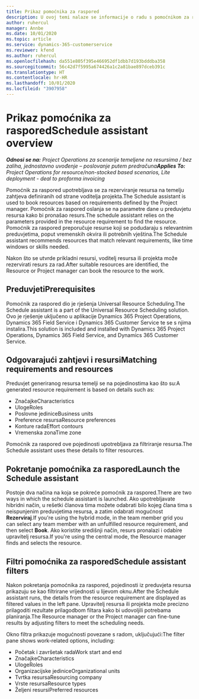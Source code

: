 ```yaml
---
title: Prikaz pomoćnika za raspored
description: U ovoj temi nalaze se informacije o radu s pomoćnikom za raspored za rezerviranje resursa.
author: ruhercul
manager: Annbe
ms.date: 10/01/2020
ms.topic: article
ms.service: dynamics-365-customerservice
ms.reviewer: kfend
ms.author: ruhercul
ms.openlocfilehash: da551e805f395e466952df1dbb7d193bdddba358
ms.sourcegitcommit: 56c42d7f5995a674426a1c2a81bae897dceb391c
ms.translationtype: HT
ms.contentlocale: hr-HR
ms.lasthandoff: 10/01/2020
ms.locfileid: "3907958"
---
```

# <a name="schedule-assistant-overview"></a><span data-ttu-id="3c5f9-103">Prikaz pomoćnika za raspored</span><span class="sxs-lookup"><span data-stu-id="3c5f9-103">Schedule assistant overview</span></span>

<span data-ttu-id="3c5f9-104">_**Odnosi se na:** Project Operations za scenarije temeljene na resursima / bez zaliha, jednostavno uvođenje – poslovanje putem predračuna_</span><span class="sxs-lookup"><span data-stu-id="3c5f9-104">_**Applies To:** Project Operations for resource/non-stocked based scenarios, Lite deployment - deal to proforma invoicing_</span></span>

<span data-ttu-id="3c5f9-105">Pomoćnik za raspored upotrebljava se za rezerviranje resursa na temelju zahtjeva definiranih od strane voditelja projekta.</span><span class="sxs-lookup"><span data-stu-id="3c5f9-105">The Schedule assistant is used to book resources based on requirements defined by the Project manager.</span></span> <span data-ttu-id="3c5f9-106">Pomoćnik za raspored oslanja se na parametre dane u preduvjetu resursa kako bi pronašao resurs.</span><span class="sxs-lookup"><span data-stu-id="3c5f9-106">The schedule assistant relies on the parameters provided in the resource requirement to find the resource.</span></span> <span data-ttu-id="3c5f9-107">Pomoćnik za raspored preporučuje resurse koji se podudaraju s relevantnim preduvjetima, poput vremenskih okvira ili potrebnih vještina.</span><span class="sxs-lookup"><span data-stu-id="3c5f9-107">The Schedule assistant recommends resources that match relevant requirements, like time windows or skills needed.</span></span>

<span data-ttu-id="3c5f9-108">Nakon što se utvrde prikladni resursi, voditelj resursa ili projekta može rezervirati resurs za rad.</span><span class="sxs-lookup"><span data-stu-id="3c5f9-108">After suitable resources are identified, the Resource or Project manager can book the resource to the work.</span></span>

## <a name="prerequisites"></a><span data-ttu-id="3c5f9-109">Preduvjeti</span><span class="sxs-lookup"><span data-stu-id="3c5f9-109">Prerequisites</span></span>

<span data-ttu-id="3c5f9-110">Pomoćnik za raspored dio je rješenja Universal Resource Scheduling.</span><span class="sxs-lookup"><span data-stu-id="3c5f9-110">The Schedule assistant is a part of the Universal Resource Scheduling solution.</span></span> <span data-ttu-id="3c5f9-111">Ovo je rješenje uključeno u aplikacije Dynamics 365 Project Operations, Dynamics 365 Field Service i Dynamics 365 Customer Service te se s njima instalira.</span><span class="sxs-lookup"><span data-stu-id="3c5f9-111">This solution is included and installed with Dynamics 365 Project Operations, Dynamics 365 Field Service, and Dynamics 365 Customer Service.</span></span>

## <a name="matching-requirements-and-resources"></a><span data-ttu-id="3c5f9-112">Odgovarajući zahtjevi i resursi</span><span class="sxs-lookup"><span data-stu-id="3c5f9-112">Matching requirements and resources</span></span>

<span data-ttu-id="3c5f9-113">Preduvjet generiranog resursa temelji se na pojedinostima kao što su:</span><span class="sxs-lookup"><span data-stu-id="3c5f9-113">A generated resource requirement is based on details such as:</span></span>

-   <span data-ttu-id="3c5f9-114">Značajke</span><span class="sxs-lookup"><span data-stu-id="3c5f9-114">Characteristics</span></span>
-   <span data-ttu-id="3c5f9-115">Uloge</span><span class="sxs-lookup"><span data-stu-id="3c5f9-115">Roles</span></span>
-   <span data-ttu-id="3c5f9-116">Poslovne jedinice</span><span class="sxs-lookup"><span data-stu-id="3c5f9-116">Business units</span></span>
-   <span data-ttu-id="3c5f9-117">Preference resursa</span><span class="sxs-lookup"><span data-stu-id="3c5f9-117">Resource preferences</span></span>
-   <span data-ttu-id="3c5f9-118">Konture rada</span><span class="sxs-lookup"><span data-stu-id="3c5f9-118">Effort contours</span></span>
-   <span data-ttu-id="3c5f9-119">Vremenska zona</span><span class="sxs-lookup"><span data-stu-id="3c5f9-119">Time zone</span></span>

<span data-ttu-id="3c5f9-120">Pomoćnik za raspored ove pojedinosti upotrebljava za filtriranje resursa.</span><span class="sxs-lookup"><span data-stu-id="3c5f9-120">The Schedule assistant uses these details to filter resources.</span></span>

## <a name="launch-the-schedule-assistant"></a><span data-ttu-id="3c5f9-121">Pokretanje pomoćnika za raspored</span><span class="sxs-lookup"><span data-stu-id="3c5f9-121">Launch the Schedule assistant</span></span>

<span data-ttu-id="3c5f9-122">Postoje dva načina na koja se pokreće pomoćnik za raspored.</span><span class="sxs-lookup"><span data-stu-id="3c5f9-122">There are two ways in which the schedule assistant is launched.</span></span> <span data-ttu-id="3c5f9-123">Ako upotrebljavate hibridni način, u rešetki članova tima možete odabrati bilo kojeg člana tima s neispunjenim preduvjetima resursa, a zatim odabrati mogućnost **Rezerviraj**.</span><span class="sxs-lookup"><span data-stu-id="3c5f9-123">If you're using the hybrid mode, in the team member grid you can select any team member with an unfulfilled resource requirement, and then select **Book**.</span></span> <span data-ttu-id="3c5f9-124">Ako koristite središnji način, resurs pronalazi i odabire upravitelj resursa.</span><span class="sxs-lookup"><span data-stu-id="3c5f9-124">If you're using the central mode, the Resource manager finds and selects the resource.</span></span>

## <a name="schedule-assistant-filters"></a><span data-ttu-id="3c5f9-125">Filtri pomoćnika za raspored</span><span class="sxs-lookup"><span data-stu-id="3c5f9-125">Schedule assistant filters</span></span>

<span data-ttu-id="3c5f9-126">Nakon pokretanja pomoćnika za raspored, pojedinosti iz preduvjeta resursa prikazuju se kao filtrirane vrijednosti u lijevom oknu.</span><span class="sxs-lookup"><span data-stu-id="3c5f9-126">After the Schedule assistant runs, the details from the resource requirement are displayed as filtered values in the left pane.</span></span> <span data-ttu-id="3c5f9-127">Upravitelj resursa ili projekta može precizno prilagoditi rezultate prilagodbom filtara kako bi udovoljili potrebama planiranja.</span><span class="sxs-lookup"><span data-stu-id="3c5f9-127">The Resource manager or the Project manager can fine-tune results by adjusting filters to meet the scheduling needs.</span></span>

<span data-ttu-id="3c5f9-128">Okno filtra prikazuje mogućnosti povezane s radom, uključujući:</span><span class="sxs-lookup"><span data-stu-id="3c5f9-128">The filter pane shows work-related options, including:</span></span>

-   <span data-ttu-id="3c5f9-129">Početak i završetak rada</span><span class="sxs-lookup"><span data-stu-id="3c5f9-129">Work start and end</span></span>
-   <span data-ttu-id="3c5f9-130">Značajke</span><span class="sxs-lookup"><span data-stu-id="3c5f9-130">Characteristics</span></span>
-   <span data-ttu-id="3c5f9-131">Uloge</span><span class="sxs-lookup"><span data-stu-id="3c5f9-131">Roles</span></span>
-   <span data-ttu-id="3c5f9-132">Organizacijske jedinice</span><span class="sxs-lookup"><span data-stu-id="3c5f9-132">Organizational units</span></span>
-   <span data-ttu-id="3c5f9-133">Tvrtka resursa</span><span class="sxs-lookup"><span data-stu-id="3c5f9-133">Resourcing company</span></span>
-   <span data-ttu-id="3c5f9-134">Vrste resursa</span><span class="sxs-lookup"><span data-stu-id="3c5f9-134">Resource types</span></span>
-   <span data-ttu-id="3c5f9-135">Željeni resursi</span><span class="sxs-lookup"><span data-stu-id="3c5f9-135">Preferred resources</span></span>

